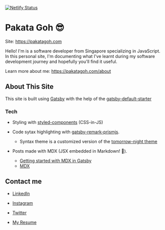 [![Netlify Status](https://api.netlify.com/api/v1/badges/e34a2279-b6a3-459f-980c-12727cfdb58d/deploy-status)](https://app.netlify.com/sites/pakatagoh/deploys)

# Pakata Goh 😎

Site: https://pakatagoh.com

Hello! I'm is a software developer from Singapore specializing in JavaScript. In this personal site, I'm documenting what I've learnt during my software development journey and hopefully you'll find it useful.

Learn more about me: https://pakatagoh.com/about

## About This Site

This site is built using [Gatsby](https://www.gatsbyjs.org) with the help of the [gatsby-default-starter](https://www.gatsbyjs.org/starters/gatsbyjs/gatsby-starter-default/)

### Tech

- Styling with [styled-components](https://www.styled-components.com) (CSS-in-JS)

- Code sytax highlighting with [gatsby-remark-prismjs](https://www.gatsbyjs.org/packages/gatsby-remark-prismjs/).

  - Syntax theme is a customized version of the [tomorrow-night theme](https://github.com/PrismJS/prism/blob/master/themes/prism-tomorrow.css)

- Posts made with MDX (JSX embedded in Markdown! 🤯).
  - [Getting started with MDX in Gatsby](https://www.gatsbyjs.org/docs/mdx/)
  - [MDX](https://mdxjs.com/)

## Contact me

- [LinkedIn](https://www.linkedin.com/in/pakata-goh/)

- [Instagram](https://www.instagram.com/paka.codes/)

- [Twitter](https://twitter.com/gohpakata)

- [My Resume](https://drive.google.com/open?id=185fdbe4ubRIuHuuCR_AtKHV7p7Zbrpvo)
